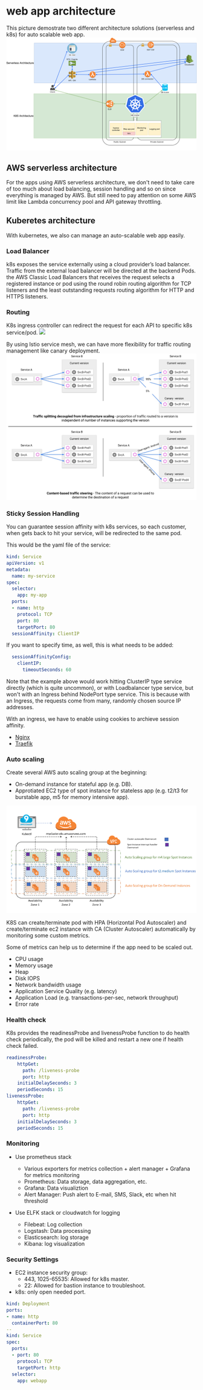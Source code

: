 <!--
title: 'web app architecture'
description: 'This AWS lambda function will terminate AWS EC2 instance daily when the last commit of specific github repository:branch is older than 3 days.'
layout: Doc
framework: v1
platform: AWS
language: nodeJS
authorName: 'Tony Lee'
-->
# web app architecture
This picture demostrate two different architecture solutions (serverless and k8s) for auto scalable web app.
![](https://raw.githubusercontent.com/dogzzdogzz/web-app-architecture/master/web-app-architecture.png)

## AWS serverless architecture
For the apps using AWS serverless architecture, we don't need to take care of too much about load balancing, session handling and so on since everything is managed by AWS. But still need to pay attention on some AWS limit like Lambda concurrency pool and API gateway throttling.

## Kuberetes architecture
With kubernetes, we also can manage an auto-scalable web app easily.

### Load Balancer
k8s exposes the service externally using a cloud provider’s load balancer. Traffic from the external load balancer will be directed at the backend Pods. the AWS Classic Load Balancers that receives the request selects a registered instance or pod using the round robin routing algorithm for TCP listeners and the least outstanding requests routing algorithm for HTTP and HTTPS listeners.

### Routing
K8s ingress controller can redirect the request for each API to specific k8s service/pod.
![](https://raw.githubusercontent.com/dogzzdogzz/web-app-architecture/master/ingress-controller.jpg)

By using Istio service mesh, we can have more flexibility for traffic routing management like canary deployment.
![](https://raw.githubusercontent.com/dogzzdogzz/web-app-architecture/master/istio-TrafficManagementOverview.jpg)

### Sticky Session Handling
You can guarantee session affinity with k8s services, so each customer, when gets back to hit your service, will be redirected to the same pod.

This would be the yaml file of the service:

```yaml
kind: Service
apiVersion: v1
metadata:
  name: my-service
spec:
  selector:
    app: my-app
  ports:
  - name: http
    protocol: TCP
    port: 80
    targetPort: 80
  sessionAffinity: ClientIP
```

If you want to specify time, as well, this is what needs to be added:

```yaml
  sessionAffinityConfig:
    clientIP:
      timeoutSeconds: 60
```

Note that the example above would work hitting ClusterIP type service directly (which is quite uncommon), or with Loadbalancer type service, but won't with an Ingress behind NodePort type service.
This is because with an Ingress, the requests come from many, randomly chosen source IP addresses.

With an ingress, we have to enable using cookies to archieve session affinity.
- [Nginx](https://kubernetes.github.io/ingress-nginx/examples/affinity/cookie/)
- [Traefik](https://docs.traefik.io/configuration/backends/kubernetes/)

### Auto scaling
Create several AWS auto scaling group at the beginning:
- On-demand instance for stateful app (e.g. DB).
- Approtiated EC2 type of spot instance for stateless app (e.g. t2/t3 for burstable app, m5 for memory intensive app).

![](https://raw.githubusercontent.com/dogzzdogzz/web-app-architecture/master/aws-auto-scaling.png)

K8S can create/terminate pod with HPA (Horizontal Pod Autoscaler) and create/terminate ec2 instance with CA (Cluster Autoscaler) automatically by monitoring some custom metrics.

Some of metrics can help us to determine if the app need to be scaled out.
- CPU usage
- Memory usage
- Heap
- Disk IOPS
- Network bandwidth usage
- Application Service Quality (e.g. latency)
- Application Load (e.g. transactions-per-sec, network throughput)
- Error rate

### Health check
K8s provides the readinessProbe and livenessProbe function to do health check periodically, the pod will be killed and restart a new one if health check failed.

```yaml
readinessProbe:
    httpGet:
      path: /liveness-probe
      port: http
    initialDelaySeconds: 3
    periodSeconds: 15
livenessProbe:
    httpGet:
      path: /liveness-probe
      port: http
    initialDelaySeconds: 3
    periodSeconds: 15
```

### Monitoring
- Use prometheus stack
  - Various exporters for metrics collection + alert manager + Grafana for metrics monitoring
  - Prometheus: Data storage, data aggregation, etc.
  - Grafana: Data visualiztion
  - Alert Manager: Push alert to E-mail, SMS, Slack, etc when hit threshold
  
- Use ELFK stack or cloudwatch for logging
  - Filebeat: Log collection
  - Logstash: Data processing
  - Elasticsearch: log storage
  - Kibana: log visualization

### Security Settings
- EC2 instance security group:
  - 443, 1025-65535: Allowed for k8s master.
  - 22: Allowed for bastion instance to troubleshoot.
- k8s: only open needed port.
```yaml
kind: Deployment
ports:
- name: http
  containerPort: 80
--
kind: Service
spec:
  ports:
  - port: 80
    protocol: TCP
    targetPort: http
  selector:
    app: webapp
```